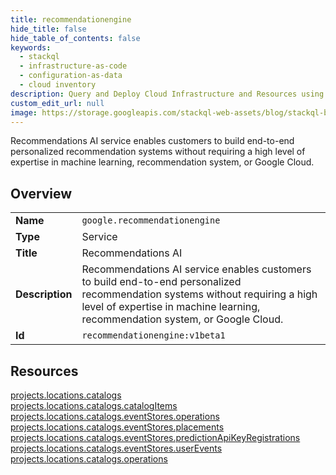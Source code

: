 ```yaml
---
title: recommendationengine
hide_title: false
hide_table_of_contents: false
keywords:
  - stackql
  - infrastructure-as-code
  - configuration-as-data
  - cloud inventory
description: Query and Deploy Cloud Infrastructure and Resources using SQL
custom_edit_url: null
image: https://storage.googleapis.com/stackql-web-assets/blog/stackql-blog-post-featured-image.png
---
```

Recommendations AI service enables customers to build end-to-end personalized recommendation systems without requiring a high level of expertise in machine learning, recommendation system, or Google Cloud.  
    

## Overview
<table><tbody>
<tr><td><b>Name</b></td><td><code>google.recommendationengine</code></td></tr>
<tr><td><b>Type</b></td><td>Service</td></tr>
<tr><td><b>Title</b></td><td>Recommendations AI</td></tr>
<tr><td><b>Description</b></td><td>Recommendations AI service enables customers to build end-to-end personalized recommendation systems without requiring a high level of expertise in machine learning, recommendation system, or Google Cloud.</td></tr>
<tr><td><b>Id</b></td><td><code>recommendationengine:v1beta1</code></td></tr>
</tbody></table>

## Resources
<div class="row">
<div class="providerDocColumn">
<a href="/providers/google/recommendationengine/projects.locations.catalogs/">projects.locations.catalogs</a><br />
<a href="/providers/google/recommendationengine/projects.locations.catalogs.catalogItems/">projects.locations.catalogs.catalogItems</a><br />
<a href="/providers/google/recommendationengine/projects.locations.catalogs.eventStores.operations/">projects.locations.catalogs.eventStores.operations</a><br />
<a href="/providers/google/recommendationengine/projects.locations.catalogs.eventStores.placements/">projects.locations.catalogs.eventStores.placements</a><br />
</div>
<div class="providerDocColumn">
<a href="/providers/google/recommendationengine/projects.locations.catalogs.eventStores.predictionApiKeyRegistrations/">projects.locations.catalogs.eventStores.predictionApiKeyRegistrations</a><br />
<a href="/providers/google/recommendationengine/projects.locations.catalogs.eventStores.userEvents/">projects.locations.catalogs.eventStores.userEvents</a><br />
<a href="/providers/google/recommendationengine/projects.locations.catalogs.operations/">projects.locations.catalogs.operations</a><br />
</div>
</div>
